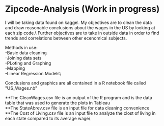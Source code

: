 # Zipcode-Analysis (Work in progress)
I will be taking data found on kaggel. My objectives are to clean the data and draw reasonable conclusions about the wages in the US by looking at each zip code.\ 
Further objectives are to take in outside data in order to find trends and correlations between other ecenomical subjects.

Methods in use:\
-Basic data cleaning\
-Joining data sets\
-PLoting and Graphing\
-Mapping\
-Linear Regression Models\

Conclusions and graphics are all contained in a R notebook file called "US_Wages.nb"




**The CleanWages.csv file is an output of the R program and is the data table that was used to generate the plots in Tableau\
**The StateAbrev.csv file is an input file for data cleaning convenience\
**The Cost of Living.csv file is an input file to analyze the clost of living in each state compared to its average wage\

